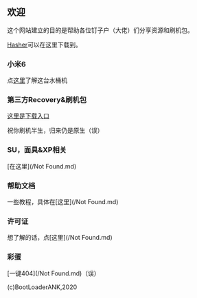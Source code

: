 ## 欢迎

这个网站建立的目的是帮助各位钉子户（大佬）们分享资源和刷机包。

[Hasher](/Hasher/hasher.exe)可以在这里下载到。

### 小米6

点[这里](/AboutMI6.md)了解这台水桶机

### 第三方Recovery&刷机包

[这里是下载入口](/Recovery.md)

祝你刷机半生，归来仍是原生（误）

### SU，面具&XP相关

[在这里](/Not Found.md)

### 帮助文档

一些教程，具体在[这里](/Not Found.md)

### 许可证

想了解的话，点[这里](/Not Found.md)

### 彩蛋

[一键404](/Not Found.md)（误）

(c)BootLoaderANK,2020
